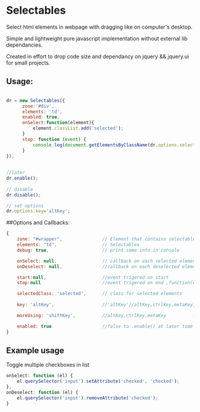 # Selectables

Select html elements in webpage with dragging like on computer's desktop.

Simple and lightweight pure javascript implementation without external lib dependancies.

Created in effort to drop code size and dependancy on jquery && jquery.ui for small projects.

## Usage:

``` js 

dr = new Selectables({
      zone:'#div',
      elements: 'td',
      enabled: true, 
      onSelect:function(element){
          element.classList.add('selected');
      }
      stop: function (event) {
          console.log(document.getElementsByClassName(dr.options.selectedClass).length + " elements selected");
      }
});
 
 
//later
dr.enable();
 
// disable
dr.disable();

// set options
dr.options.key='altKey';
```
##Options and Callbacks:

``` js
{
    zone: "#wrapper",               // Element that contains selectable items
    elements: "td",                 // Selectables
    debug: true,                    // print some info in console

    onSelect: null,                 // callback on each selected element //function(element){}
    onDeselect: null,               //callback on each deselected element

    start:null,                     //event trigered on start
    stop:null                       //event trigered on end ,function(event){}

    selectedClass: 'selected',      // class for selected elements
    
    key: 'altKey',                  //'altKey'//altKey,ctrlKey,metaKey,false  - When false, works without modifier key.

    moreUsing: 'shiftKey',          //altKey,ctrlKey,metaKey          - allows to expand selection with more than one drag                    action. 

    enabled: true                   //false to .enable() at later time  - .
}
```
## Example usage
Toggle multiple  checkboxes in list

``` js
onSelect: function (el) {
    el.querySelector('input').setAttribute('checked', 'checked');
},
onDeselect: function (el) {
    el.querySelector('input').removeAttribute('checked');
}
                    
```
